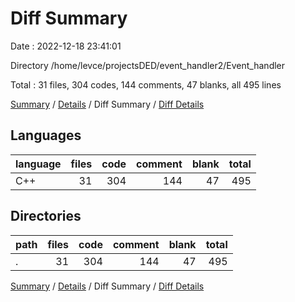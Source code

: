 # Diff Summary

Date : 2022-12-18 23:41:01

Directory /home/levce/projectsDED/event_handler2/Event_handler

Total : 31 files,  304 codes, 144 comments, 47 blanks, all 495 lines

[Summary](results.md) / [Details](details.md) / Diff Summary / [Diff Details](diff-details.md)

## Languages
| language | files | code | comment | blank | total |
| :--- | ---: | ---: | ---: | ---: | ---: |
| C++ | 31 | 304 | 144 | 47 | 495 |

## Directories
| path | files | code | comment | blank | total |
| :--- | ---: | ---: | ---: | ---: | ---: |
| . | 31 | 304 | 144 | 47 | 495 |

[Summary](results.md) / [Details](details.md) / Diff Summary / [Diff Details](diff-details.md)